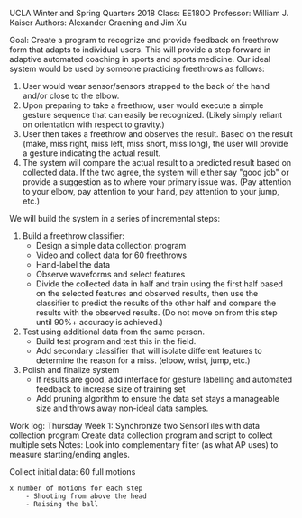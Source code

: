 UCLA Winter and Spring Quarters 2018
Class: EE180D
Professor: William J. Kaiser
Authors: Alexander Graening and Jim Xu

Goal: Create a program to recognize and provide feedback on freethrow form that adapts to individual users. This will provide a step forward in adaptive automated coaching in sports and sports medicine. Our ideal system would be used by someone practicing freethrows as follows:
1. User would wear sensor/sensors strapped to the back of the hand and/or close to the elbow.
2. Upon preparing to take a freethrow, user would execute a simple gesture sequence that can easily be recognized. (Likely simply reliant on orientation with respect to gravity.)
3. User then takes a freethrow and observes the result. Based on the result (make, miss right, miss left, miss short, miss long), the user will provide a gesture indicating the actual result.
4. The system will compare the actual result to a predicted result based on collected data. If the two agree, the system will either say "good job" or provide a suggestion as to where your primary issue was. (Pay attention to your elbow, pay attention to your hand, pay attention to your jump, etc.)

We will build the system in a series of incremental steps:
1. Build a freethrow classifier:
	- Design a simple data collection program
	- Video and collect data for 60 freethrows
	- Hand-label the data
	- Observe waveforms and select features
	- Divide the collected data in half and train using the first half based on the selected features and observed results, then use the classifier to predict the results of the other half and compare the results with the observed results. (Do not move on from this step until 90%+ accuracy is achieved.)
2. Test using additional data from the same person.
	- Build test program and test this in the field.
	- Add secondary classifier that will isolate different features to determine the reason for a miss. (elbow, wrist, jump, etc.)
3. Polish and finalize system
	- If results are good, add interface for gesture labelling and automated feedback to increase size of training set
	- Add pruning algorithm to ensure the data set stays a manageable size and throws away non-ideal data samples.


Work log:
Thursday Week 1:
	Synchronize two SensorTiles with data collection program
	Create data collection program and script to collect multiple sets
Notes: Look into complementary filter (as what AP uses) to measure starting/ending angles.

Collect initial data:
	60 full motions

	x number of motions for each step
		- Shooting from above the head
		- Raising the ball



